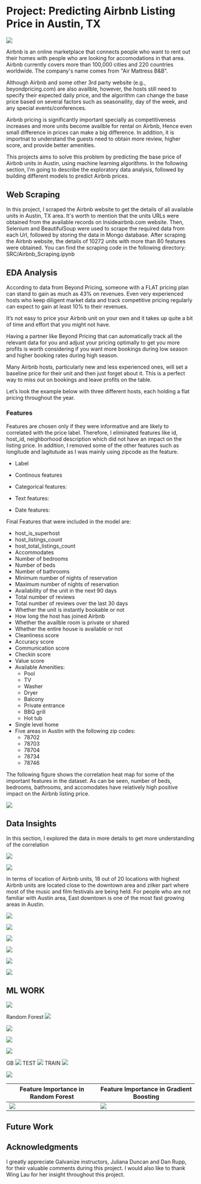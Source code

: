 # Project: Predicting Airbnb Listing Price in Austin, TX

![](img/Austin_Airbnb.JPG)

Airbnb is an online marketplace that connects people who want to rent out their homes with people who are looking for accomodations in that area. Airbnb currently covers more than 100,000 cities and 220 countries worldwide. The company's name comes from "Air Mattress B&B".

Although Airbnb and some other 3rd party website (e.g., beyondpricing.com) are also availble, however, the hosts still need to specify their expected daily price, and the algorithm can change the base price based on several factors such as seasonaility, day of the week, and any special events/conferences.

Airbnb pricing is significantly important specially as competitiveness increases and more units become availble for rental on Airbnb, Hence even small difference in prices can make a big difference. In addition, it is importnat to understand the guests need to obtain more review, higher score, and provide better amenities.

This projects aims to solve this problem by predicting the base price of Airbnb units in Austin, using machine learning algorithms. In the following section, I'm going to describe the exploratory data analysis, followed by building different models to predict Airbnb prices.


## Web Scraping
In this project, I scraped the Airbnb website to get the details of all available units in Austin, TX area. It's worth to mention that the units URLs were obtained from the available records on Insideairbnb.com website. Then, Selenium and BeautifulSoup were used to scrape the required data from each Url, followed by storing the data in Mongo database.
After scraping the Airbnb website, the details of 10272 units with more than 80 features were obtained. You can find the scraping code in the following directory: SRC/Airbnb_Scraping.ipynb

## EDA Analysis




According to data from Beyond Pricing, someone with a FLAT pricing plan can stand to gain as much as 43% on revenues.  Even very experienced hosts who keep diligent market data and track competitive pricing regularly can expect to gain at least 10% to their revenues.

It’s not easy to price your Airbnb unit on your own and it takes up quite a bit of time and effort that you might not have.

Having a partner like Beyond Pricing that can automatically track all the relevant data for you and adjust your pricing optimally to get you more profits is worth considering if you want more bookings during low season and higher booking rates during high season.


Many Airbnb hosts, particularly new and less experienced ones, will set a baseline price for their unit and then just forget about it.  This is a perfect way to miss out on bookings and leave profits on the table.

Let’s look the example below with three different hosts, each holding a flat pricing throughout the year.



### Features
Features are chosen only if they were informative and are likely to correlated with the price label. Therefore, I eliminated features like id, host_id, neighborhood description which did not have an impact on the listing price. In addition, I removed some of the other features such as longitude and lagitutude as I was mainly using zipcode as the feature.

* Label


* Continous features



* Categorical features:


* Text features:


* Date features: 


Final Features that were included in the model are:
* host_is_superhost
* host_listings_count
* host_total_listings_count
* Accommodates
* Number of bedrooms
* Number of beds
* Number of bathrooms
* Minimum number of nights of reservation
* Maximum number of nights of reservation
* Availability of the unit in the next 90 days
* Total number of reviews
* Total number of reviews over the last 30 days
* Whether the unit is instantly bookable or not
* How long the host has joined Airbnb
* Whether the availble room is private or shared
* Whether the entire house is available or not
* Cleanliness score
* Accuracy score
* Communication score
* Checkin score
* Value score
* Available Amenities:
    * Pool 
    * TV 
    * Washer 
    * Dryer
    * Balcony
    * Private entrance
    * BBQ grill
    * Hot tub
* Single level home
* Five areas in Austin with the following zip codes:
    * 78702
    * 78703
    * 78704
    * 78734
    * 78746


The following figure shows the correlation heat map for some of the important features in the dataset. As can be seen, number of beds, bedrooms, bathrooms, and accomodates have relatively high positive impact on the Airbnb listing price.

![](img/Correlation.png)


## Data Insights
In this section, I explored the data in more details to get more understanding of the correlation



![](img/Room_type.png)



![](img/House_type.png)

In terms of location of Airbnb units, 18 out of 20 locations with highest Airbnb units are located close to the downtown area and zilker part where most of the music and film festivals are being held. For people who are not familiar with Austin area, East downtown is one of the most fast growing areas in Austin.

![](img/Location.png)


![](img/Price_vs_guest.png)



![](img/Price_vs_superhost.png)



![](img/Owners.png)


![](img/host_joined.png)



![](img/Airbnb_prices.png)





## ML WORK



![](img/residuals.png)



Random Forest
![](img/rf_GINI_Importance.png)

![](img/rf_permutation.png)

![](img/rf_test.png)

![](img/rf_training.png)



GB
![](img/GB_GINI.png)
TEST
![](img/GINI_Test.png)
TRAIN
![](img/GINI_Train.png)


![](img/Test_gb_less_800.png)


| Feature Importance in Random Forest | Feature Importance in Gradient Boosting |
| --- | --- |
| ![](img/rf_GINI_Importance.png)| ![](img/GB_GINI.png) |



## Future Work






## Acknowledgments
I greatly appreciate Galvanize instructors, Juliana Duncan and Dan Rupp, for their valuable comments during this project. I would also like to thank Wing Lau for her insight throughout this project.